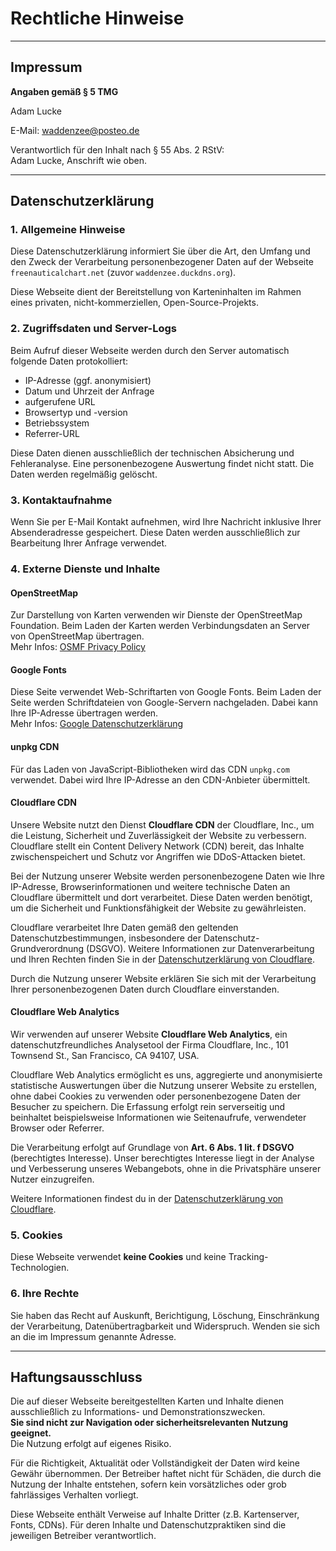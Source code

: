 # Rechtliche Hinweise

---

## Impressum

**Angaben gemäß § 5 TMG**  

Adam Lucke  

E-Mail: waddenzee@posteo.de

Verantwortlich für den Inhalt nach § 55 Abs. 2 RStV:  
Adam Lucke, Anschrift wie oben.

---

## Datenschutzerklärung

### 1. Allgemeine Hinweise  

Diese Datenschutzerklärung informiert Sie über die Art, den Umfang und den Zweck der Verarbeitung personenbezogener Daten auf der Webseite `freenauticalchart.net` (zuvor `waddenzee.duckdns.org`).

Diese Webseite dient der Bereitstellung von Karteninhalten im Rahmen eines privaten, nicht-kommerziellen, Open-Source-Projekts.

### 2. Zugriffsdaten und Server-Logs  

Beim Aufruf dieser Webseite werden durch den Server automatisch folgende Daten protokolliert:

- IP-Adresse (ggf. anonymisiert)
- Datum und Uhrzeit der Anfrage
- aufgerufene URL
- Browsertyp und -version
- Betriebssystem
- Referrer-URL

Diese Daten dienen ausschließlich der technischen Absicherung und Fehleranalyse. Eine personenbezogene Auswertung findet nicht statt. Die Daten werden regelmäßig gelöscht.

### 3. Kontaktaufnahme  

Wenn Sie per E-Mail Kontakt aufnehmen, wird Ihre Nachricht inklusive Ihrer Absenderadresse gespeichert. Diese Daten werden ausschließlich zur Bearbeitung Ihrer Anfrage verwendet.

### 4. Externe Dienste und Inhalte

#### OpenStreetMap  

Zur Darstellung von Karten verwenden wir Dienste der OpenStreetMap Foundation. Beim Laden der Karten werden Verbindungsdaten an Server von OpenStreetMap übertragen.  
Mehr Infos: [OSMF Privacy Policy](https://wiki.osmfoundation.org/wiki/Privacy_Policy)

#### Google Fonts  

Diese Seite verwendet Web-Schriftarten von Google Fonts. Beim Laden der Seite werden Schriftdateien von Google-Servern nachgeladen. Dabei kann Ihre IP-Adresse übertragen werden.  
Mehr Infos: [Google Datenschutzerklärung](https://policies.google.com/privacy)

#### unpkg CDN  

Für das Laden von JavaScript-Bibliotheken wird das CDN `unpkg.com` verwendet. Dabei wird Ihre IP-Adresse an den CDN-Anbieter übermittelt.

#### Cloudflare CDN

Unsere Website nutzt den Dienst **Cloudflare CDN** der Cloudflare, Inc., um die Leistung, Sicherheit und Zuverlässigkeit der Website zu verbessern. Cloudflare stellt ein Content Delivery Network (CDN) bereit, das Inhalte zwischenspeichert und Schutz vor Angriffen wie DDoS-Attacken bietet.

Bei der Nutzung unserer Website werden personenbezogene Daten wie Ihre IP-Adresse, Browserinformationen und weitere technische Daten an Cloudflare übermittelt und dort verarbeitet. Diese Daten werden benötigt, um die Sicherheit und Funktionsfähigkeit der Website zu gewährleisten.

Cloudflare verarbeitet Ihre Daten gemäß den geltenden Datenschutzbestimmungen, insbesondere der Datenschutz-Grundverordnung (DSGVO). Weitere Informationen zur Datenverarbeitung und Ihren Rechten finden Sie in der [Datenschutzerklärung von Cloudflare](https://www.cloudflare.com/privacypolicy/).

Durch die Nutzung unserer Website erklären Sie sich mit der Verarbeitung Ihrer personenbezogenen Daten durch Cloudflare einverstanden.

#### Cloudflare Web Analytics

Wir verwenden auf unserer Website **Cloudflare Web Analytics**, ein datenschutzfreundliches Analysetool der Firma Cloudflare, Inc., 101 Townsend St., San Francisco, CA 94107, USA.

Cloudflare Web Analytics ermöglicht es uns, aggregierte und anonymisierte statistische Auswertungen über die Nutzung unserer Website zu erstellen, ohne dabei Cookies zu verwenden oder personenbezogene Daten der Besucher zu speichern. Die Erfassung erfolgt rein serverseitig und beinhaltet beispielsweise Informationen wie Seitenaufrufe, verwendeter Browser oder Referrer.

Die Verarbeitung erfolgt auf Grundlage von **Art. 6 Abs. 1 lit. f DSGVO** (berechtigtes Interesse). Unser berechtigtes Interesse liegt in der Analyse und Verbesserung unseres Webangebots, ohne in die Privatsphäre unserer Nutzer einzugreifen.

Weitere Informationen findest du in der [Datenschutzerklärung von Cloudflare](https://www.cloudflare.com/privacypolicy/).

### 5. Cookies  

Diese Webseite verwendet **keine Cookies** und keine Tracking-Technologien.

### 6. Ihre Rechte  

Sie haben das Recht auf Auskunft, Berichtigung, Löschung, Einschränkung der Verarbeitung, Datenübertragbarkeit und Widerspruch. Wenden sie sich an die im Impressum genannte Adresse.

---

## Haftungsausschluss

Die auf dieser Webseite bereitgestellten Karten und Inhalte dienen ausschließlich zu Informations- und Demonstrationszwecken.  
**Sie sind nicht zur Navigation oder sicherheitsrelevanten Nutzung geeignet.**  
Die Nutzung erfolgt auf eigenes Risiko.

Für die Richtigkeit, Aktualität oder Vollständigkeit der Daten wird keine Gewähr übernommen. Der Betreiber haftet nicht für Schäden, die durch die Nutzung der Inhalte entstehen, sofern kein vorsätzliches oder grob fahrlässiges Verhalten vorliegt.

Diese Webseite enthält Verweise auf Inhalte Dritter (z.B. Kartenserver, Fonts, CDNs). Für deren Inhalte und Datenschutzpraktiken sind die jeweiligen Betreiber verantwortlich.
